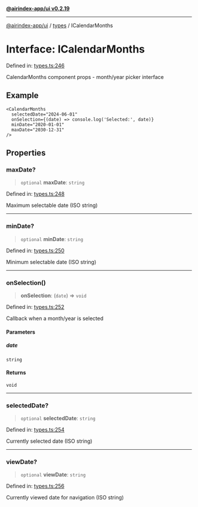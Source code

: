 [**@airindex-app/ui v0.2.19**](../../README.md)

***

[@airindex-app/ui](../../README.md) / [types](../README.md) / ICalendarMonths

# Interface: ICalendarMonths

Defined in: [types.ts:246](https://github.com/airindex-app/ui/blob/main/src/types.ts#L246)

CalendarMonths component props - month/year picker interface

## Example

```tsx
<CalendarMonths
  selectedDate="2024-06-01"
  onSelection={(date) => console.log('Selected:', date)}
  minDate="2020-01-01"
  maxDate="2030-12-31"
/>
```

## Properties

### maxDate?

> `optional` **maxDate**: `string`

Defined in: [types.ts:248](https://github.com/airindex-app/ui/blob/main/src/types.ts#L248)

Maximum selectable date (ISO string)

***

### minDate?

> `optional` **minDate**: `string`

Defined in: [types.ts:250](https://github.com/airindex-app/ui/blob/main/src/types.ts#L250)

Minimum selectable date (ISO string)

***

### onSelection()

> **onSelection**: (`date`) => `void`

Defined in: [types.ts:252](https://github.com/airindex-app/ui/blob/main/src/types.ts#L252)

Callback when a month/year is selected

#### Parameters

##### date

`string`

#### Returns

`void`

***

### selectedDate?

> `optional` **selectedDate**: `string`

Defined in: [types.ts:254](https://github.com/airindex-app/ui/blob/main/src/types.ts#L254)

Currently selected date (ISO string)

***

### viewDate?

> `optional` **viewDate**: `string`

Defined in: [types.ts:256](https://github.com/airindex-app/ui/blob/main/src/types.ts#L256)

Currently viewed date for navigation (ISO string)
